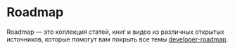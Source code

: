 # Roadmap

Roadmap — это коллекция статей, книг и видео из различных открытых источников, которые помогут вам покрыть все темы [developer-roadmap](https://roadmap.sh/roadmaps).
